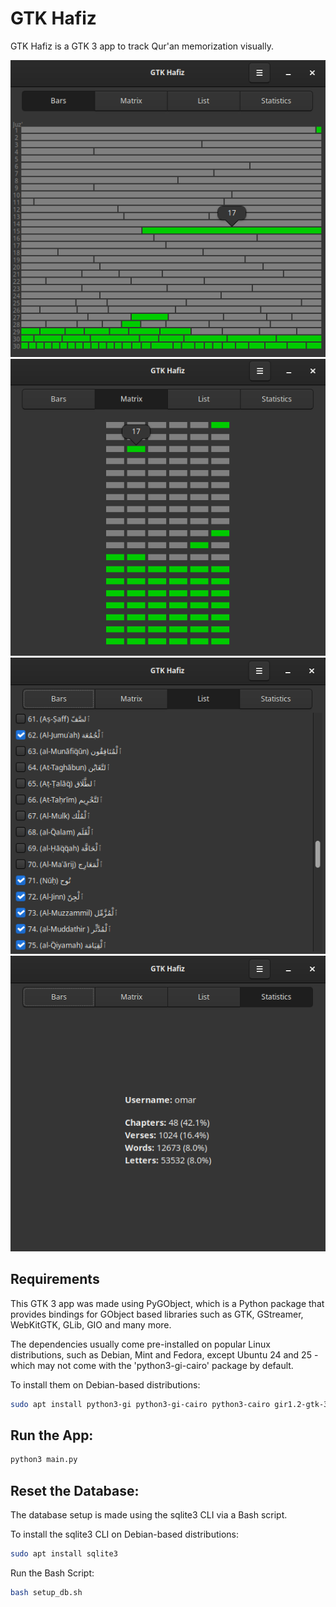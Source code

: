 # GTK Hafiz

GTK Hafiz is a GTK 3 app to track Qur'an memorization visually.

<p align="center" width="100%">
<img src="./imgs/bars.png">
<img src="./imgs/matrix.png">
<img src="./imgs/list.png">
<img src="./imgs/stats.png">
</p>

## Requirements
This GTK 3 app was made using PyGObject, which is a Python package that provides bindings for GObject based libraries such as GTK, GStreamer, WebKitGTK, GLib, GIO and many more.

The dependencies usually come pre-installed on popular Linux distributions, such as Debian, Mint and Fedora, except Ubuntu 24 and 25 - which may not come with the 'python3-gi-cairo' package by default.

To install them on Debian-based distributions:
```bash
sudo apt install python3-gi python3-gi-cairo python3-cairo gir1.2-gtk-3.0
```

## Run the App:
```bash
python3 main.py
```

## Reset the Database:
The database setup is made using the sqlite3 CLI via a Bash script.

To install the sqlite3 CLI on Debian-based distributions:
```bash
sudo apt install sqlite3
```
Run the Bash Script:
```bash
bash setup_db.sh
```
